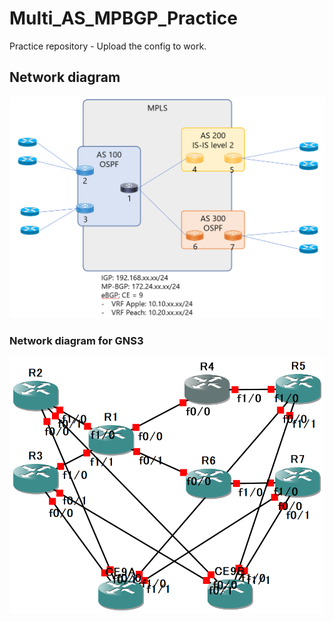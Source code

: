 # Multi_AS_MPBGP_Practice
Practice repository - Upload the config to work. 

## Network diagram
![NWD](./MultiAS_MPBGP_NWD.PNG)

### Network diagram for GNS3
![NWD_GNS3](./MultiAS_MPBGP_NWD_on_GNS3.PNG)
